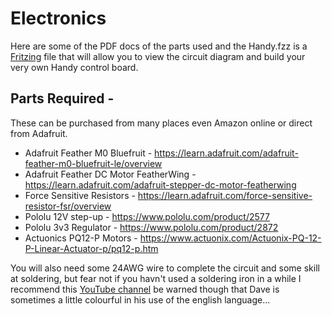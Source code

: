 # Electronics

Here are some of the PDF docs of the parts used and the Handy.fzz is a [Fritzing](https://fritzing.org/home/) file that will allow you to view the circuit diagram and build your very own Handy control board.

## Parts Required - 

These can be purchased from many places even Amazon online or direct from Adafruit.

* Adafruit Feather M0 Bluefruit - https://learn.adafruit.com/adafruit-feather-m0-bluefruit-le/overview
* Adafruit Feather DC Motor FeatherWing - https://learn.adafruit.com/adafruit-stepper-dc-motor-featherwing
* Force Sensitive Resistors - https://learn.adafruit.com/force-sensitive-resistor-fsr/overview 
* Pololu 12V step-up - https://www.pololu.com/product/2577
* Pololu 3v3 Regulator - https://www.pololu.com/product/2872
* Actuonics PQ12-P Motors - https://www.actuonix.com/Actuonix-PQ-12-P-Linear-Actuator-p/pq12-p.htm

You will also need some 24AWG wire to complete the circuit and some skill at soldering, but fear not if you havn't used a soldering iron in a while I recommend this [YouTube channel](https://www.youtube.com/watch?v=J5Sb21qbpEQ&t=12s) be warned though that Dave is sometimes a little colourful in his use of the english language... 